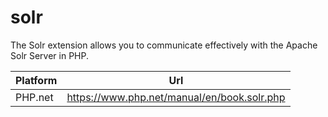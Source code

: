 # solr

The Solr extension allows you to communicate effectively with the Apache Solr Server in PHP.

| Platform | Url                                                              |
|----------|------------------------------------------------------------------|
| PHP.net  | https://www.php.net/manual/en/book.solr.php                      |
